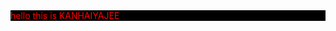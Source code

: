 
<html>
      <head>
            <title>kj.github</title>
      </head>
      <body>
            <div style="color:red; background-color:black;">
                  hello this is KANHAIYAJEE
            </div>
      </body>
</html>
             

<!--
**Kanhaiya-the-creator/kanhaiya-the-creator** is a ✨ _special_ ✨ repository because its `README.md` (this file) appears on your GitHub profile.

Here are some ideas to get you started:

- 🔭 I’m currently working on ...
- 🌱 I’m currently learning ...
- 👯 I’m looking to collaborate on ...
- 🤔 I’m looking for help with ...
- 💬 Ask me about ...
- 📫 How to reach me: ...
- 😄 Pronouns: ...
- ⚡ Fun fact: ...
-->
